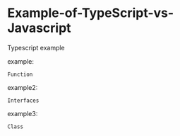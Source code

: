 # Example-of-TypeScript-vs-Javascript
Typescript example

  example:
  
    Function
    
  example2:
  
    Interfaces
    
  example3:
  
    Class
